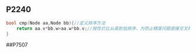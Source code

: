 ## P2240

```cpp
bool cmp(Node aa,Node bb){//定义排序方法
	return aa.v*bb.w>aa.w*bb.v;//按性价比从高到低排序，为防止精度问题直接交叉相乘
}
```



##P7507

